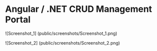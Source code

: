 # Angular / .NET CRUD Management Portal

![Screenshot_1] (public/screenshots/Screenshot_1.png)

![Screenshot_2] (public/screenshots/Screenshot_2.png)